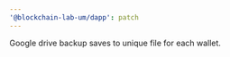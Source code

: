 ```yaml
---
'@blockchain-lab-um/dapp': patch
---
```


Google drive backup saves to unique file for each wallet.
